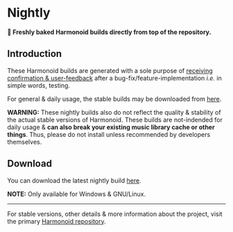 # Nightly

**🍰 Freshly baked Harmonoid builds directly from top of the repository.**

## Introduction

These Harmonoid builds are generated with a sole purpose of [receiving confirmation & user-feedback](https://github.com/harmonoid/harmonoid/issues) after a bug-fix/feature-implementation _i.e._ in simple words, testing.

For general & daily usage, the stable builds may be downloaded from [here](https://harmonoid.com/downloads/).

**WARNING:** These nightly builds also do not reflect the quality & stability of the actual stable versions of Harmonoid. These builds are not-indended for daily usage & **can also break your existing music library cache or other things**. Thus, please do not install unless recommended by developers themselves.

## Download

You can download the latest nightly build [here](https://github.com/harmonoid/nightly/releases/tag/nightly).

**NOTE:** Only available for Windows & GNU/Linux.

<hr>

For stable versions, other details & more information about the project, visit the primary [Harmonoid repository](https://github.com/harmonoid/harmonoid).
